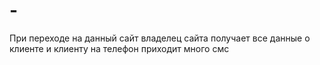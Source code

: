 # -
При переходе на данный сайт владелец сайта получает все данные о клиенте и клиенту на телефон приходит много смс
